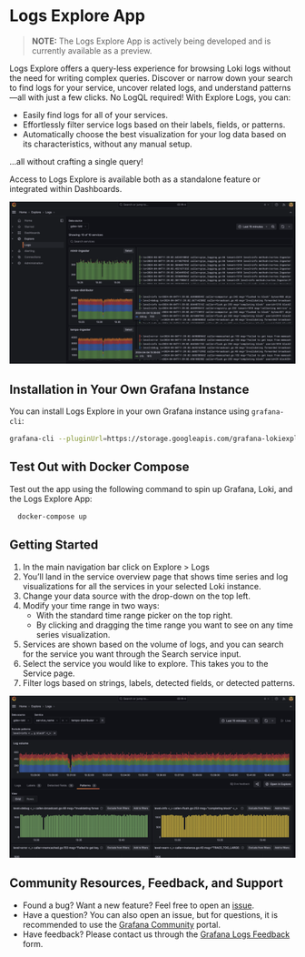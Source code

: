 # Logs Explore App

> **__NOTE:__** The Logs Explore App is actively being developed and is currently available as a preview.

Logs Explore offers a query-less experience for browsing Loki logs without the need for writing complex queries. Discover or narrow down your search to find logs for your service, uncover related logs, and understand patterns—all with just a few clicks. No LogQL required! With Explore Logs, you can:

- Easily find logs for all of your services.
- Effortlessly filter service logs based on their labels, fields, or patterns.
- Automatically choose the best visualization for your log data based on its characteristics, without any manual setup.

...all without crafting a single query!

Access to Logs Explore is available both as a standalone feature or integrated within Dashboards.

<img src="imgs/service_index.png" alt="app"/>

## Installation in Your Own Grafana Instance

You can install Logs Explore in your own Grafana instance using `grafana-cli`:

```sh
grafana-cli --pluginUrl=https://storage.googleapis.com/grafana-lokiexplore-app/grafana-lokiexplore-app-latest.zip plugins install grafana-lokiexplore-app
```

## Test Out with Docker Compose

Test out the app using the following command to spin up Grafana, Loki, and the Logs Explore App:

```sh
  docker-compose up
```

## Getting Started

1. In the main navigation bar click on Explore > Logs
2. You’ll land in the service overview page that shows time series and log visualizations for all the services in your selected Loki instance.
3. Change your data source with the drop-down on the top left.
4. Modify your time range in two ways:
   - With the standard time range picker on the top right.
   - By clicking and dragging the time range you want to see on any time series visualization.
5. Services are shown based on the volume of logs, and you can search for the service you want through the Search service input.
6. Select the service you would like to explore. This takes you to the Service page.
7. Filter logs based on strings, labels, detected fields, or detected patterns.

<img src="imgs/service_logs.png" alt="app"/>

## Community Resources, Feedback, and Support

- Found a bug? Want a new feature? Feel free to open an [issue](https://github.com/grafana/loki-explore/issues/new).
- Have a question? You can also open an issue, but for questions, it is recommended to use the [Grafana Community](https://community.grafana.com/) portal.
- Have feedback? Please contact us through the [Grafana Logs Feedback](https://docs.google.com/forms/d/e/1FAIpQLSdcnzb0QYBqzp3RkrXIxqYKzDdw8gf0feZkOu4eZSIPyTUY1w/viewform) form.
